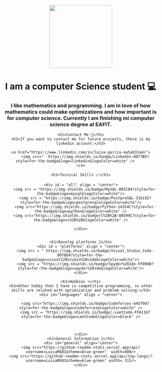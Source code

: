 <div id = "hola" align = "center">
    <img src="https://media.giphy.com/media/v1.Y2lkPTc5MGI3NjExb2lzank0eG1wZnhyNDF5ejduOWZoMnZzOGJsMjA3cDZocTloMmUxeCZlcD12MV9pbnRlcm5hbF9naWZfYnlfaWQmY3Q9Zw/JIX9t2j0ZTN9S/giphy.gif"  width=200/>
    <h1> I am a computer Science student 💻</h1>
    <h3>I like mathematics and programming. I am in love of how mathematics could make optimizations and how important is for 
        computer science. Currently I am finishing mi computer science degree at EAFIT.
    </h3>

    <h1>Contact Me 📩</h1>
    <h3>If you want to contact me for future projects, there is my linkedin account:</h3>

    <a href="https://www.linkedin.com/in/luisa-garcia-aa5ab31a4/">
        <img src="	https://img.shields.io/badge/LinkedIn-0077B5?style=for-the-badge&logo=linkedin&logoColor=white" />     
    </a>
 
    <h1>Tecnical Skills 📈</h1>

    <div id = "all" align = "center">
        <img src = "https://img.shields.io/badge/MySQL-005C84?style=for-the-badge&logo=mysql&logoColor=white"/>
        <img src = "https://img.shields.io/badge/PostgreSQL-316192?style=for-the-badge&logo=postgresql&logoColor=white"/>
        <img src="https://img.shields.io/badge/Python-14354C?style=for-the-badge&logo=python&logoColor=white" />
        <img src="https://img.shields.io/badge/C%2B%2B-00599C?style=for-the-badge&logo=c%2B%2B&logoColor=white" />
       
    </div>
    

    <h1>Develop platforms 📁</h1>
    <div id = "platforms" align = "center">
        <img src = " https://img.shields.io/badge/Visual_Studio_Code-0078D4?style=for-the-badge&logo=visual%20studio%20code&logoColor=white"/>
        <img src = "https://img.shields.io/badge/Spyder%20Ide-FF0000?style=for-the-badge&logo=spyder%20ide&logoColor=white"/>
    </div>

    <h1>Hobbies ⌨️</h1>
    <h3>Other hobby that I have is competitive programming, so other skills are related with optimization and problem solving:</h3>
    <div id="lenguages" align = "center">
        
        <img src="https://img.shields.io/badge/Codeforces-445f9d?style=for-the-badge&logo=Codeforces&logoColor=white" />
        <img src = "https://img.shields.io/badge/-LeetCode-FFA116?style=for-the-badge&logo=LeetCode&logoColor=black" />


       
    </div>
    <h1>General Information 💾</h1>
    <div id="general" align="center">
    <img src="https://github-readme-stats.vercel.app/api?username=LuisaMG01&theme=blue-green"  width=400/>
    <img src="https://github-readme-stats.vercel.app/api/top-langs/?username=LuisaMG01&theme=blue-green" width= 315/>
    </div>
</div>

